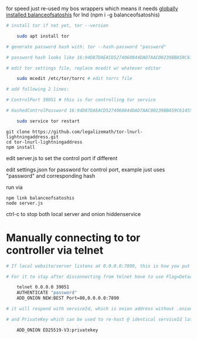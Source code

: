 for speed just re-used my bos wrappers which means it needs [globally installed balanceofsatoshis](https://github.com/alexbosworth/run-lnd#install-balance-of-satoshis) for lnd (npm i -g balanceofsatoshis)

```sh
# install tor if not yet, tor --version

    sudo apt install tor

# generate password hash with: tor --hash-password "password"

# password hash looks like 16:94D87DAEACD5274060844DAD7AAC00239BBA59C61455407034007C435F

# edit tor settings file, replace mcedit w/ whatever editor

    sudo mcedit /etc/tor/torrc # edit torrc file

# add following 2 lines:

# ControlPort 39051 # this is for controlling tor service

# HashedControlPassword 16:94D87DAEACD5274060844DAD7AAC00239BBA59C61455407034007C435F

    sudo service tor restart

```

```
git clone https://github.com/legalizemath/tor-lnurl-lightningaddress.git
cd tor-lnurl-lightningaddress
npm install
```

edit server.js to set the control port if different

edit settings.json for password for control port, example just uses "password" and corresponding hash

run via
```
npm link balanceofsatoshis
node server.js
```

ctrl-c to stop both local server and onion hiddenservice

# Manually connecting to tor controller via telnet

```sh
# If local website/server listens at 0.0.0.0:7890, this is how you put it up on onion address while telnet or socket connection is active

# For it to stay after disconnecting from telnet have to use Flag=Detached and then later remove with DEL_ONION serviceId

    telnet 0.0.0.0 39051
    AUTHENTICATE "password"
    ADD_ONION NEW:BEST Port=80,0.0.0.0:7890

# it will respond with serviceId, which is onion address without .onion

# and PrivateKey which can be used to re-host @ identical serviceId later after you remove it via

    ADD_ONION ED25519-V3:privatekey
    
```
